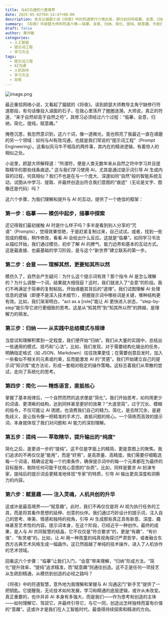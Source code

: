 ```yaml
---
title: 与AI沟通的六重境界
date: 2025-05-02T04:14:47+08:00
description: 本文从猫腻小说《将夜》中的符道修行六境出发，探讨如何将临摹、会意、归纳、简化、提纯、赋意趣这六个步骤应用于提升与AI的沟通和提示词工程能力。
summary: 《将夜》中颜瑟大师的符道六境——临摹、会意、归纳、简化、提纯、赋意趣，为我们理解和精进与AI的互动提供了深刻框架。本文详细解析这六个步骤如何对应到提示词工程的学习与实践，从模仿入门到理解原理，从总结规律到精炼指令，最终达到人机共创、注入独特意趣的境界，揭示了在AI时代掌握新技能的底层逻辑。
draft: false
author: 黄作敏
categories:
  - 人工智能
  - 提示词工程
  - 学习方法
tags:
  - 提示词工程
  - AI沟通
  - 人机协作
  - 学习方法
  - 将夜
---
```

 
 
![image.png](http://pic.huangzuomin.com/20250502041702458.png)

 

最近重拾网络小说，又看起了猫腻的《将夜》。读到颜瑟大师教导主角宁缺修行符道那段，有句话像投入湖面的石子，在我心里荡开了圈圈涟漪。大师说，真正的符道，“来于自然却高于自然之符”，其修习必须经过六个过程：“临摹，会意，归纳，简化，提纯，赋意趣。”

掩卷沉思，我忽然意识到，这六个词，像一道微光，竟也照亮了我最近一直在琢磨的另一个领域：如何与AI有效沟通，也就是我们常说的“提示词工程”（Prompt Engineering）。这看似风马牛不相及的两件事，其内在的精进逻辑，有着惊人的相似之处。

小说里，颜瑟大师解释道：“所谓符，便是人类无数年来从自然之符中学习并且提取精华的那些线条痕迹。” 这与我们学习使用 AI，尤其是通过提示词引导 AI 生成内容的过程，何其相似？我们不也是在与一个庞大、深邃如同“自然”般的智能系统互动，试图从中学习、提取、并最终创造出符合我们意图的“痕迹”（无论是文字、图像还是代码）吗？

这六个步骤，为我们理解和提升与 AI 的互动，提供了一个绝佳的框架：

### **第一步：临摹 —— 模仿中起步，描摹中探索**

还记得我们最初接触 AI 时是什么样子吗？多半是看到别人分享的“咒语”（Prompts），觉得效果惊艳，于是赶紧复制过来，自己试试。或者，找到一些现成的模板，稍作修改，看看 AI 会给出什么反应。这就是“临摹”。如同学习书法从描红开始，我们通过模仿，初步了解 AI 的脾气、能力边界和基本的互动方式。这是最直接、也最基础的学习阶段，是与这个“新世界”建立联系的第一步。

### **第二步：会意 —— 理解其然，更要知其所以然**

模仿久了，自然会产生疑问：为什么这个提示词有效？那个指令 AI 是怎么理解的？为什么调整一个词，结果就大相径庭？这时，我们就进入了“会意”的阶段。我们不再满足于简单的复制粘贴，开始琢磨其背后的“道理”。我们试图理解 AI 处理信息的逻辑（即便不是深入技术细节），把握提示词中哪些词是关键，哪种结构更有效。比如，我们渐渐明白，“act as a [role]”能让 AI 更快进入状态，“step-by-step”能引导它进行更细致的思考。这是从“知其然”到“知其所以然”的跨越，是理解力的萌发。

### **第三步：归纳 —— 从实践中总结模式与规律**

当尝试和理解积累到一定程度，我们便开始“归纳”。我们从大量的实践中，总结出一些通用的模式、技巧和“心法”。比如，我们发现，对于需要结构化输出的任务，明确指定格式（如 JSON、Markdown）往往效果更佳；在需要创意启发时，加入一些看似不相关的元素或约束，反而能激发 AI 的“灵感”。我们开始建立自己的提示词“知识库”或方法论，形成一套相对稳定的操作策略。这标志着我们从零散的尝试，走向了系统化的思考。

### **第四步：简化 —— 精炼语言，直抵核心**

掌握了基本规律后，一个自然而然的追求便是“简化”。我们开始思考，如何用更少的词语、更清晰的结构，达到同样甚至更好的效果？“大道至简”，过于冗长、模糊的指令，不仅可能让 AI 困惑，也浪费我们自己的精力。简化，是去除冗余，是避免歧义，是让指令像一把精准的手术刀，直抵问题的核心。一个简练而高效的提示词，本身就体现了我们对问题和 AI 能力的深刻理解。

### **第五步：提纯 —— 萃取精华，提升输出的“纯度”**

简化之后，是更进一步的“提纯”。这不仅是字面上的精简，更是意图上的聚焦。我们追求的不再仅仅是“能用”，而是“好用”，是高质量、高精度。我们需要仔细甄选每一个词语，精确设定每一个约束条件，确保提示词中的每一个元素都在为最终的目标服务，剔除任何可能干扰核心意图的“杂质”。比如，同样是要求 AI 扮演专家，提纯后的提示词会更精准地体现“专家”的特质，引导 AI 输出更具深度和洞察力的内容。

### **第六步：赋意趣 —— 注入灵魂，人机共创的升华**

这或许是最高境界——“赋意趣”。此时，我们不再仅仅是将 AI 视为执行任务的工具，而是将其看作思想的延伸、创意的伙伴。我们通过巧妙设计的提示词，注入自己的思考、审美、情感和独特的视角，引导 AI 生成那些真正具有新意、深度、趣味甚至艺术性的内容。提示词本身，在这个阶段，已经近乎一种创作。最终的成果，是人与 AI 共同智慧的结晶，它不仅仅是“符合要求”的，更是“有趣”、“有价值”、“有灵魂”的。比如，让 AI 用一种孩童的纯真视角探讨严肃哲学，或者融合东西方古典艺术风格生成一幅画作。这已然超越了单纯的技术操作，进入了人机协作的艺术领域。


回看这六个步骤：“临摹”让我们入门，“会意”带来理解，“归纳”形成方法，“简化”提升效率，“提纯”追求精准，而“赋意趣”则通往创造。这不正是任何一项技艺从生疏到精通，从模仿到创造的必经之路吗？

《将夜》中的符道智慧，意外地为我理解和掌握与 AI 沟通这门“新手艺”提供了一把钥匙。它提醒我，无论技术如何发展，学习和精通的底层逻辑，或许从未改变。真正重要的，也许并非 AI 本身有多强大，而是我们——作为思考和创造的主体——如何理解它、驾驭它，并最终引导它，与它一同，创造出怎样独特而富有价值的“意趣”。这或许才是我们在人工智能时代，最值得持续探索和精进的方向。

 